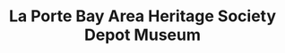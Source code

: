 ---
layout: repo
title: "La Porte Bay Area Heritage Society Depot Museum"
id: 17020
permalink: repos/17020/
---